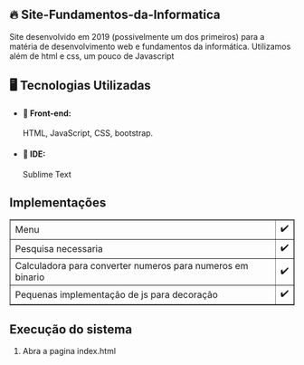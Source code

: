 <h2>🔥 Site-Fundamentos-da-Informatica</h2>
<p>Site desenvolvido em 2019 (possivelmente um dos primeiros) para a matéria de desenvolvimento web e fundamentos da informática. Utilizamos além de html e css, um pouco de Javascript
</p>

<h2>🖥️ Tecnologias Utilizadas</h2>


+ <h4>📌 Front-end:</h4>  HTML, JavaScript, CSS, bootstrap.
+ <h4>📌 IDE:</h4>  Sublime Text

<h2>Implementações</h2>

<table border="1">
    <tr>
        <td>Menu</td>
        <td>✔️</td>
    </tr>
    <tr>
        <td>Pesquisa necessaria</td>
        <td>✔️</td>
    </tr>
    <tr>
        <td>Calculadora para converter numeros para numeros em binario</td>
        <td>✔️</td>
    </tr>
    <tr>
      <td>Pequenas implementação de js para decoração</td>
      <td>✔️</td>
  </tr>
</table>

<h2>Execução do sistema</h2>

<ol>
  <li>Abra a pagina index.html</li>
</ol>
